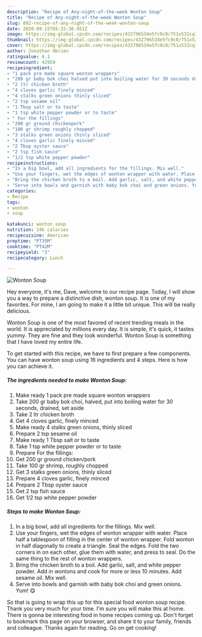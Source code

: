 ```yaml
---
description: "Recipe of Any-night-of-the-week Wonton Soup"
title: "Recipe of Any-night-of-the-week Wonton Soup"
slug: 892-recipe-of-any-night-of-the-week-wonton-soup
date: 2020-08-15T05:32:36.951Z
image: https://img-global.cpcdn.com/recipes/432796534e5fc9c0/751x532cq70/wonton-soup-recipe-main-photo.jpg
thumbnail: https://img-global.cpcdn.com/recipes/432796534e5fc9c0/751x532cq70/wonton-soup-recipe-main-photo.jpg
cover: https://img-global.cpcdn.com/recipes/432796534e5fc9c0/751x532cq70/wonton-soup-recipe-main-photo.jpg
author: Jonathan Obrien
ratingvalue: 4.1
reviewcount: 42959
recipeingredient:
- "1 pack pre made square wonton wrappers"
- "200 gr baby bok choi halved put into boiling water for 30 seconds drained set aside"
- "2 ltr chicken broth"
- "4 cloves garlic finely minced"
- "4 stalks green onions thinly sliced"
- "2 tsp sesame oil"
- "1 Tbsp salt or to taste"
- "1 tsp white pepper powder or to taste"
- " For the fillings"
- "200 gr ground chickenpork"
- "100 gr shrimp roughly chopped"
- "3 stalks green onions thinly sliced"
- "4 cloves garlic finely minced"
- "2 Tbsp oyster sauce"
- "2 tsp fish sauce"
- "1/2 tsp white pepper powder"
recipeinstructions:
- "In a big bowl, add all ingredients for the fillings. Mix well."
- "Use your fingers, wet the edges of wonton wrapper with water. Place half a tablespoon of filling in the center of wonton wrapper. Fold wonton in half diagonally to create a triangle. Seal the edges. Fold the two corners in on each other, glue them with water, and press to seal. Do the same thing to the rest of wonton wrappers."
- "Bring the chicken broth to a boil. Add garlic, salt, and white pepper powder. Add in wontons and cook for more or less 10 minutes. Add sesame oil. Mix well."
- "Serve into bowls and garnish with baby bok choi and green onions. Yum! 😋"
categories:
- Recipe
tags:
- wonton
- soup

katakunci: wonton soup 
nutrition: 246 calories
recipecuisine: American
preptime: "PT35M"
cooktime: "PT42M"
recipeyield: "3"
recipecategory: Lunch

---
```



![Wonton Soup](https://img-global.cpcdn.com/recipes/432796534e5fc9c0/751x532cq70/wonton-soup-recipe-main-photo.jpg)

Hey everyone, it's me, Dave, welcome to our recipe page. Today, I will show you a way to prepare a distinctive dish, wonton soup. It is one of my favorites. For mine, I am going to make it a little bit unique. This will be really delicious.

Wonton Soup is one of the most favored of recent trending meals in the world. It is appreciated by millions every day. It is simple, it's quick, it tastes yummy. They are fine and they look wonderful. Wonton Soup is something that I have loved my entire life.




To get started with this recipe, we have to first prepare a few components. You can have wonton soup using 16 ingredients and 4 steps. Here is how you can achieve it.

<!--inarticleads1-->

##### The ingredients needed to make Wonton Soup:

1. Make ready 1 pack pre made square wonton wrappers
1. Take 200 gr baby bok choi, halved, put into boiling water for 30 seconds, drained, set aside
1. Take 2 ltr chicken broth
1. Get 4 cloves garlic, finely minced
1. Make ready 4 stalks green onions, thinly sliced
1. Prepare 2 tsp sesame oil
1. Make ready 1 Tbsp salt or to taste
1. Take 1 tsp white pepper powder or to taste
1. Prepare  For the fillings:
1. Get 200 gr ground chicken/pork
1. Take 100 gr shrimp, roughly chopped
1. Get 3 stalks green onions, thinly sliced
1. Prepare 4 cloves garlic, finely minced
1. Prepare 2 Tbsp oyster sauce
1. Get 2 tsp fish sauce
1. Get 1/2 tsp white pepper powder




<!--inarticleads2-->

##### Steps to make Wonton Soup:

1. In a big bowl, add all ingredients for the fillings. Mix well.
1. Use your fingers, wet the edges of wonton wrapper with water. Place half a tablespoon of filling in the center of wonton wrapper. Fold wonton in half diagonally to create a triangle. Seal the edges. Fold the two corners in on each other, glue them with water, and press to seal. Do the same thing to the rest of wonton wrappers.
1. Bring the chicken broth to a boil. Add garlic, salt, and white pepper powder. Add in wontons and cook for more or less 10 minutes. Add sesame oil. Mix well.
1. Serve into bowls and garnish with baby bok choi and green onions. Yum! 😋




So that is going to wrap this up for this special food wonton soup recipe. Thank you very much for your time. I'm sure you will make this at home. There is gonna be interesting food in home recipes coming up. Don't forget to bookmark this page on your browser, and share it to your family, friends and colleague. Thanks again for reading. Go on get cooking!
